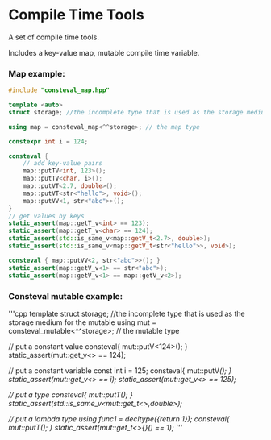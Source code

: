 # Compile Time Tools
A set of compile time tools.

Includes a key-value map, mutable compile time variable. 


### Map example:
```cpp
#include "consteval_map.hpp"

template <auto>
struct storage; //the incomplete type that is used as the storage medium for the map

using map = consteval_map<^^storage>; // the map type

constexpr int i = 124;

consteval {
	// add key-value pairs
	map::putTV<int, 123>();
	map::putTV<char, i>();
	map::putVT<2.7, double>();
	map::putVT<str<"hello">, void>();
	map::putVV<1, str<"abc">>();
}
// get values by keys
static_assert(map::getT_v<int> == 123);
static_assert(map::getT_v<char> == 124);
static_assert(std::is_same_v<map::getV_t<2.7>, double>);
static_assert(std::is_same_v<map::getV_t<str<"hello">>, void>);

consteval { map::putVV<2, str<"abc">>(); }
static_assert(map::getV_v<1> == str<"abc">);
static_assert(map::getV_v<1> == map::getV_v<2>);
```

### Consteval mutable example:
'''cpp
template<auto>
struct storage; //the incomplete type that is used as the storage medium for the mutable
using mut = consteval_mutable<^^storage>; // the mutable type

// put a constant value
consteval{
	mut::putV<124>();
}
static_assert(mut::get_v<> == 124);

// put a constant variable
const int i = 125;
consteval{
	mut::putV<i>();
}
static_assert(mut::get_v<> == i);
static_assert(mut::get_v<> == 125);

// put a type
consteval{
	mut::putT<double>();
}
static_assert(std::is_same_v<mut::get_t<>,double>);

// put a lambda type
using func1 = decltype([](){return 1});
consteval{
	mut::putT<func1>();
}
static_assert(mut::get_t<>{}() == 1);
'''
